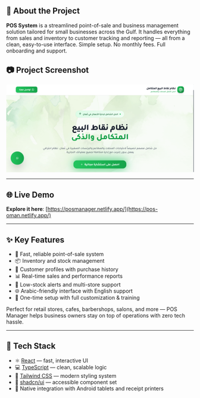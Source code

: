 ## 📄 About the Project

**POS System** is a streamlined point-of-sale and business management solution tailored for small businesses across the Gulf. It handles everything from sales and inventory to customer tracking and reporting — all from a clean, easy-to-use interface. Simple setup. No monthly fees. Full onboarding and support.

## 📷 Project Screenshot

![POS Manager Screenshot](pos.PNG)

---

## 🌐 Live Demo

**Explore it here**: [https://posmanager.netlify.app/](https://pos-oman.netlify.app/)  

---

## ✨ Key Features

- 🧾 Fast, reliable point-of-sale system  
- 📦 Inventory and stock management  
- 👥 Customer profiles with purchase history  
- 📊 Real-time sales and performance reports  
- 🔔 Low-stock alerts and multi-store support  
- 🌐 Arabic-friendly interface with English support  
- 💼 One-time setup with full customization & training  

Perfect for retail stores, cafes, barbershops, salons, and more — POS Manager helps business owners stay on top of operations with zero tech hassle.

---

## 🧰 Tech Stack

- ⚛️ [React](https://reactjs.org/) — fast, interactive UI  
- 💻 [TypeScript](https://www.typescriptlang.org/) — clean, scalable logic  
- 🎨 [Tailwind CSS](https://tailwindcss.com/) — modern styling system  
- 🧩 [shadcn/ui](https://ui.shadcn.dev/) — accessible component set  
- 🔧 Native integration with Android tablets and receipt printers  
